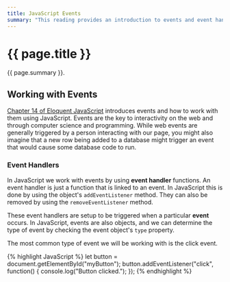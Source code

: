 ```yaml
---
title: JavaScript Events
summary: "This reading provides an introduction to events and event handling in JavaScript."
---
```


# {{ page.title }}
{{ page.summary }}.

## Working with Events
[Chapter 14 of Eloquent JavaScript](http://eloquentjavascript.net/14_event.html) introduces events and how to work with them using JavaScript. Events are the key to interactivity on the web and through computer science and programming. While web events are generally triggered by a person interacting with our page, you might also imagine that a new row being added to a database might trigger an event that would cause some database code to run.  

### Event Handlers
In JavaScript we work with events by using __event handler__ functions. An event handler is just a function that is linked to an event. In JavaScript this is done by using the object's `addEventListener` method. They can also be removed by using the `removeEventListener` method.

These event handlers are setup to be triggered when a particular __event__ occurs. In JavaScript, events are also objects, and we can determine the type of event by checking the event object's `type` property.  

The most common type of event we will be working with is the click event.

{% highlight JavaScript %}
let button = document.getElementById("myButton");
  button.addEventListener("click", function() {
    console.log("Button clicked.");
  });
{% endhighlight %}
